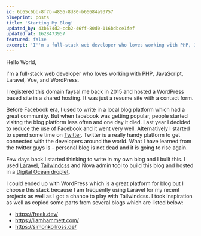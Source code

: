```yaml
---
id: 6b65c6bb-8f7b-4856-8d80-b66684a93757
blueprint: posts
title: 'Starting My Blog'
updated_by: 43b674d2-ccb2-46ff-80d0-116bdbce1fef
updated_at: 1628473957
featured: false
excerpt: 'I''m a full-stack web developer who loves working with PHP, JavaScript, Laravel, Vue, and WordPress. I registered this faysal.me back in 2015 and hosted a WordPress based site in a shared ho ...'
---
```

Hello World,

I'm a full-stack web developer who loves working with PHP, JavaScript, Laravel, Vue, and WordPress.

I registered this domain faysal.me back in 2015 and hosted a WordPress based site in a shared hosting. It was just a resume site with a contact form.

Before Facebook era, I used to write in a local blog platform which had a great community. But when facebook was getting popular, people started visitng the blog platform less often and one day it died. Last year I decided to reduce the use of Facebook and it went very well. Alternatively I started to spend some time on [Twitter](https://twitter.com/devfaysal). Twitter is a really handy platform to get connected with the developers around the world. What I have learned from the twitter guys is - personal blog is not dead and it is going to rise again.

Few days back I started thinking to write in my own blog and I built this. I used [Laravel](https://laravel.com/), [Tailwindcss](https://tailwindcss.com/) and Nova admin tool to build this blog and hosted in a [Digital Ocean droplet](https://m.do.co/c/ff8db9c3b1d2). 

I could ended up with WordPress which is a great platform for blog but I choose this stack because I am frequently using Laravel for my recent projects as well as I got a chance to play with Tailwindcss. I took inspiration as well as copied some parts from several blogs which are listed below:

- https://freek.dev/
- https://liamhammett.com/
- https://simonkollross.de/